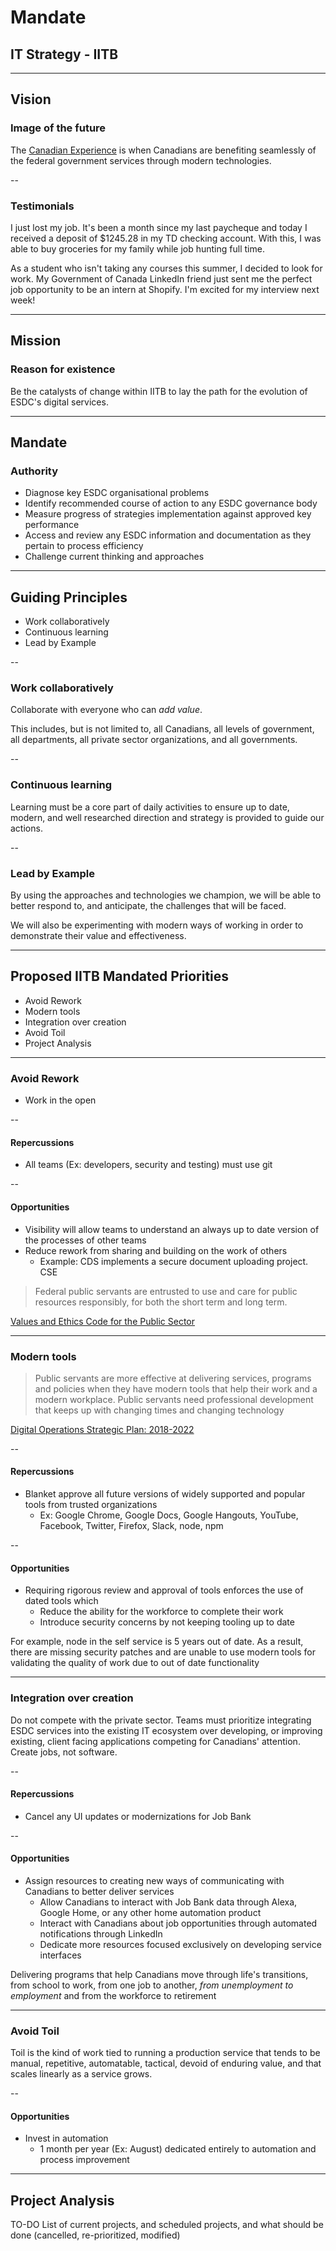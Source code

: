 # Mandate

## IT Strategy - IITB

---

## Vision

### Image of the future

The [Canadian Experience](https://github.com/sara-sabr/ITStrategy/blob/master/Strategies/HumanDevelopmentLifeCycle.md) is when Canadians are benefiting seamlessly of the federal government services through modern technologies.

--

### Testimonials

I just lost my job. It's been a month since my last paycheque and today I received a deposit of $1245.28 in my TD checking account. With this, I was able to buy groceries for my family while job hunting full time.

As a student who isn't taking any courses this summer, I decided to look for work. My Government of Canada LinkedIn friend just sent me the perfect job opportunity to be an intern at Shopify. I'm excited for my interview next week!

---

## Mission

### Reason for existence

Be the catalysts of change within IITB to lay the path for the evolution of ESDC's digital services.

---

## Mandate

### Authority

- Diagnose key ESDC organisational problems
- Identify recommended course of action to any ESDC governance body
- Measure progress of strategies implementation against approved key performance
- Access and review any ESDC information and documentation as they pertain to process efficiency
- Challenge current thinking and approaches

---

## Guiding Principles

- Work collaboratively
- Continuous learning
- Lead by Example

--

### Work collaboratively

Collaborate with everyone who can _add value_.

This includes, but is not limited to, all Canadians, all levels of government, all departments, all private sector organizations, and all governments.

--

### Continuous learning

Learning must be a core part of daily activities to ensure up to date, modern, and well researched direction and strategy is provided to guide our actions.

--

### Lead by Example

By using the approaches and technologies we champion, we will be able to better respond to, and anticipate, the challenges that will be faced.

We will also be experimenting with modern ways of working in order to demonstrate their value and effectiveness.

---

## Proposed IITB Mandated Priorities

- Avoid Rework
- Modern tools
- Integration over creation
- Avoid Toil
- Project Analysis

---

### Avoid Rework

- Work in the open

--

#### Repercussions

- All teams (Ex: developers, security and testing) must use git

--

#### Opportunities

- Visibility will allow teams to understand an always up to date version of the processes of other teams
- Reduce rework from sharing and building on the work of others
  - Example: CDS implements a secure document uploading project. CSE

> Federal public servants are entrusted to use and care for public resources responsibly, for both the short term and long term.

[Values and Ethics Code for the Public Sector](https://www.tbs-sct.gc.ca/pol/doc-eng.aspx?id=25049)

---

### Modern tools

> Public servants are more effective at delivering services, programs and policies when they have modern tools that help their work and a modern workplace.
> Public servants need professional development that keeps up with changing times and changing technology

[Digital Operations Strategic Plan: 2018-2022](https://www.canada.ca/en/government/system/digital-government/digital-operations-strategic-plan-2018-2022.html)

--

#### Repercussions

- Blanket approve all future versions of widely supported and popular tools from trusted organizations
  - Ex: Google Chrome, Google Docs, Google Hangouts, YouTube, Facebook, Twitter, Firefox, Slack, node, npm

--

#### Opportunities

- Requiring rigorous review and approval of tools enforces the use of dated tools which
  - Reduce the ability for the workforce to complete their work
  - Introduce security concerns by not keeping tooling up to date

For example, node in the self service is 5 years out of date. As a result, there are missing security patches and are unable to use modern tools for validating the quality of work due to out of date functionality

---

### Integration over creation

Do not compete with the private sector. Teams must prioritize integrating ESDC services into the existing IT ecosystem over developing, or improving existing, client facing applications competing for Canadians' attention. Create jobs, not software.

--

#### Repercussions

- Cancel any UI updates or modernizations for Job Bank

--

#### Opportunities

- Assign resources to creating new ways of communicating with Canadians to better deliver services
  - Allow Canadians to interact with Job Bank data through Alexa, Google Home, or any other home automation product
  - Interact with Canadians about job opportunities through automated notifications through LinkedIn
  - Dedicate more resources focused exclusively on developing service interfaces

Delivering programs that help Canadians move through life's transitions, from school to work, from one job to another, *from unemployment to employment* and from the workforce to retirement

---

### Avoid Toil

Toil is the kind of work tied to running a production service that tends to be manual, repetitive, automatable, tactical, devoid of enduring value, and that scales linearly as a service grows.

--

#### Opportunities

- Invest in automation
  - 1 month per year (Ex: August) dedicated entirely to automation and process improvement

---

## Project Analysis

TO-DO List of current projects, and scheduled projects, and what should be done (cancelled, re-prioritized, modified)
